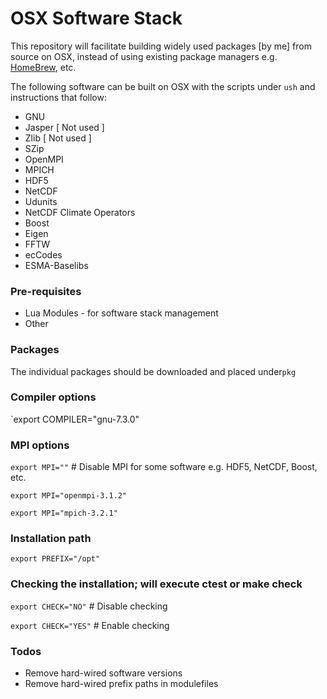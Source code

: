 # OSX Software Stack

This repository will facilitate building widely used packages [by me] from source on OSX, instead of using existing package managers e.g. [HomeBrew](https://brew.sh/), etc.

The following software can be built on OSX with the scripts under `ush` and instructions that follow:
* GNU
* Jasper [ Not used ]
* Zlib [ Not used ]
* SZip
* OpenMPI
* MPICH
* HDF5
* NetCDF
* Udunits
* NetCDF Climate Operators
* Boost
* Eigen
* FFTW
* ecCodes
* ESMA-Baselibs

### Pre-requisites
* Lua Modules - for software stack management
* Other

### Packages
The individual packages should be downloaded and placed under`pkg`

### Compiler options
`export COMPILER="gnu-7.3.0"

### MPI options
`export MPI=""` # Disable MPI for some software e.g. HDF5, NetCDF, Boost, etc.

`export MPI="openmpi-3.1.2"`

`export MPI="mpich-3.2.1"`

### Installation path
`export PREFIX="/opt"`

### Checking the installation; will execute ctest or make check
`export CHECK="NO"` # Disable checking

`export CHECK="YES"` # Enable checking

### Todos

 - Remove hard-wired software versions
 - Remove hard-wired prefix paths in modulefiles
